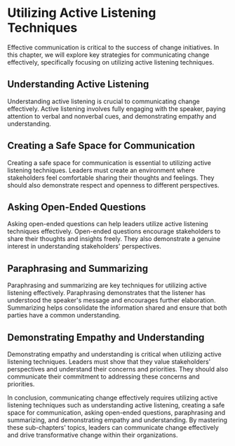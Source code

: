 Utilizing Active Listening Techniques
==================================================================================

Effective communication is critical to the success of change initiatives. In this chapter, we will explore key strategies for communicating change effectively, specifically focusing on utilizing active listening techniques.

Understanding Active Listening
------------------------------

Understanding active listening is crucial to communicating change effectively. Active listening involves fully engaging with the speaker, paying attention to verbal and nonverbal cues, and demonstrating empathy and understanding.

Creating a Safe Space for Communication
---------------------------------------

Creating a safe space for communication is essential to utilizing active listening techniques. Leaders must create an environment where stakeholders feel comfortable sharing their thoughts and feelings. They should also demonstrate respect and openness to different perspectives.

Asking Open-Ended Questions
---------------------------

Asking open-ended questions can help leaders utilize active listening techniques effectively. Open-ended questions encourage stakeholders to share their thoughts and insights freely. They also demonstrate a genuine interest in understanding stakeholders' perspectives.

Paraphrasing and Summarizing
----------------------------

Paraphrasing and summarizing are key techniques for utilizing active listening effectively. Paraphrasing demonstrates that the listener has understood the speaker's message and encourages further elaboration. Summarizing helps consolidate the information shared and ensure that both parties have a common understanding.

Demonstrating Empathy and Understanding
---------------------------------------

Demonstrating empathy and understanding is critical when utilizing active listening techniques. Leaders must show that they value stakeholders' perspectives and understand their concerns and priorities. They should also communicate their commitment to addressing these concerns and priorities.

In conclusion, communicating change effectively requires utilizing active listening techniques such as understanding active listening, creating a safe space for communication, asking open-ended questions, paraphrasing and summarizing, and demonstrating empathy and understanding. By mastering these sub-chapters' topics, leaders can communicate change effectively and drive transformative change within their organizations.
